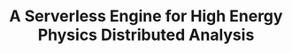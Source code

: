 ---
layout: default
title: A Serverless Engine for High Energy Physics Distributed Analysis
authors: Jacek Kuśnierz, Vincenzo E. Padulano, Maciej Malawski, Kamil Burkiewicz, Enric Tejedor Saavedra, Pedro Alonso-Jordá, Michael Pitt and Valentina Avati
publication: 22nd IEEE International Symposium on Cluster, Cloud and Internet Computing (CCGrid)
year: 2022
type: RDF
doi: 10.1109/CCGrid54584.2022.00067
---